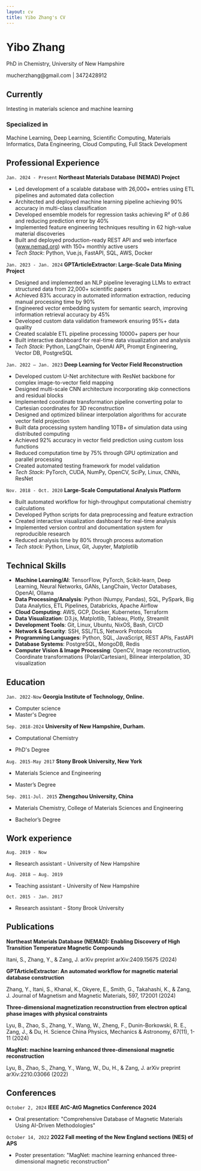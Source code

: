 ```yaml
---
layout: cv
title: Yibo Zhang's CV
---
```

# Yibo Zhang
PhD in Chemistry, University of New Hampshire

<div id="webaddress">
<i class="fa fa-envelope-square"></i> <a>mucherzhang@gmail.com</a>
| <i class="fa fa-phone-square"></i> <a>3472428912</a>
</div>


## Currently

Intesting in materials science and machine learning 
### Specialized in

Machine Learning, Deep Learning, Scientific Computing, Materials Informatics, Data Engineering, Cloud Computing, Full Stack Development

## Professional Experience
`Jan. 2024 - Present`
__Northeast Materials Database (NEMAD) Project__

- Led development of a scalable database with 26,000+ entries using ETL pipelines and automated data collection
- Architected and deployed machine learning pipeline achieving 90% accuracy in multi-class classification
- Developed ensemble models for regression tasks achieving R² of 0.86 and reducing prediction error by 40%
- Implemented feature engineering techniques resulting in 62 high-value material discoveries
- Built and deployed production-ready REST API and web interface (www.nemad.org) with 150+ monthly active users
- _Tech Stack_: Python, Vue.js, FastAPI, SQL, AWS, Docker

`Jan. 2023 - Jan. 2024`
__GPTArticleExtractor: Large-Scale Data Mining Project__

- Designed and implemented an NLP pipeline leveraging LLMs to extract structured data from 22,000+ scientific papers
- Achieved 83% accuracy in automated information extraction, reducing manual processing time by 90%
- Engineered vector embedding system for semantic search, improving information retrieval accuracy by 45%
- Developed custom data validation framework ensuring 95%+ data quality
- Created scalable ETL pipeline processing 10000+ papers per hour
- Built interactive dashboard for real-time data visualization and analysis
- _Tech Stack_: Python, LangChain, OpenAI API, Prompt Engineering, Vector DB, PostgreSQL

`Jan. 2022 – Jan. 2023`
__Deep Learning for Vector Field Reconstruction__

- Developed custom U-Net architecture with ResNet backbone for complex image-to-vector field mapping
- Designed multi-scale CNN architecture incorporating skip connections and residual blocks
- Implemented coordinate transformation pipeline converting polar to Cartesian coordinates for 3D reconstruction
- Designed and optimized bilinear interpolation algorithms for accurate vector field projection
- Built data processing system handling 10TB+ of simulation data using distributed computing
- Achieved 92% accuracy in vector field prediction using custom loss functions
- Reduced computation time by 75% through GPU optimization and parallel processing
- Created automated testing framework for model validation
- _Tech Stack_: PyTorch, CUDA, NumPy, OpenCV, SciPy, Linux, CNNs, ResNet


`Nov. 2018 - Oct. 2020`
__Large-Scale Computational Analysis Platform__

- Built automated workflow for high-throughput computational chemistry calculations
- Developed Python scripts for data preprocessing and feature extraction
- Created interactive visualization dashboard for real-time analysis
- Implemented version control and documentation system for reproducible research
- Reduced analysis time by 80% through process automation
- _Tech stack_: Python, Linux, Git, Jupyter, Matplotlib



<!---
`Nov. 2020 - May 2021`
__Permanent magnets calculation__
- _Supervisor: Prof. Jiadong Zang_
- Find potential Permanent magnets in database with python.
- Use VASP to calculate potential materials’ magnetic property.

`Nov. 2016-Oct. 2017`
__Application of biochar for the removal of pollutants from water__
- _Supervisor: Prof. Alexander Orlov_
- Prepare biochar and study the preparation condition’s affection on biochar.
- Study the biochar’s PH, surface charge and explore its surface structure
- Study the biochar porosity with BET
- Study biochar’s absorption ability to nitrate and compare it with active carbon’s.

`Sep. 2016-Nov. 2016`
__Butterfly wing vapor sensor__
- _Supervisor: Prof. Alexander Orlov_
- Study the butterfly wing surface structure
- Explore different gas environment’s affection on butterfly wing reflection peak shift
- Study TiO2 and gold coating's affection on butterfly wing’s surface structure

`May 2016-Sep. 2016`
__Dust removal by a standing wave electric curtain__

- _Supervisor: Prof. Alexander Orlov_
- Make the electric curtain pattern with coated PEDOT:PSS, 3D-print conductive polymer and CVD copper wire.
- Simulate the dust with ground sand, nanoparticle and ground biochar
- Simulate the dust removal process with different voltage and different inclination angle

`Nov. 2015-May 2016`
__Self-cleaning coating__
- _Supervisor: Prof. Alexander Orlov_
- Compare hydrophilic difference between spinning coating’s sample and spray gun’s sample
- Explore the relationship between coating thickness and transparence.
- Explore the relationship between self-cleaning surface and stearic acid degradation rate.
- Simulate dust deposition process.
- Study The Impact of inclination angle on dust deposition.

`Aug. 2014-Jun. 2015`
__Membrane electrode preparation and characterization__
- _Supervisor: Prof. Qun XU_
- Preparation of MoS2/CNT membrane
- Characterize membrane Internal structure by SEM, XRD, TGA
- Test Charge and discharge performance of charge and discharge performance


## Online learning and books
### Coursera
- Machine Learning by Stanford University 
- Programming Languages, Part A 

### freeCodeCamp
- JavaScript Algorithms and Data Structures 
- Legacy Back End

### Udemy
- Angular – The Complete Guide
- PHP for Beginners – Become a PHP Master
-->

## Technical Skills

- **Machine Learning/AI**: TensorFlow, PyTorch, Scikit-learn, Deep Learning, Neural Networks, GANs, LangChain, Vector Databases, OpenAI, Ollama
- **Data Processing/Analysis**: Python (Numpy, Pandas), SQL, PySpark, Big Data Analytics, ETL Pipelines, Databricks, Apache Airflow
- **Cloud Computing**: AWS, GCP, Docker, Kubernetes, Terraform
- **Data Visualization**: D3.js, Matplotlib, Tableau, Plotly, Streamlit
- **Development Tools**: Git, Linux, Ubuntu, NixOS, Bash, CI/CD
- **Network & Security**: SSH, SSL/TLS, Network Protocols
- **Programming Languages**: Python, SQL, JavaScript, REST APIs, FastAPI
- **Database Systems**: PostgreSQL, MongoDB, Redis
- **Computer Vision & Image Processing**: OpenCV, Image reconstruction, Coordinate transformations (Polar/Cartesian), Bilinear interpolation, 3D visualization



## Education

`Jan. 2022-Now`
__Georgia Institute of Technology, Online.__

- Computer science
- Master's Degree

`Sep. 2018-2024`
__University of New Hampshire, Durham.__

- Computational Chemistry
<!-- - GPA: 3.69/4.0 -->
- PhD's Degree


`Aug. 2015-May 2017`
__Stony Brook University, New York__

- Materials Science and Engineering
<!-- - GPA: 3.56/4.0 -->
- Master’s Degree

`Sep. 2011-Jul. 2015`
__Zhengzhou University, China__

- Materials Chemistry, College of Materials Sciences and Engineering
<!-- - GPA: 3.40/4.0 -->
- Bachelor’s Degree


## Work experience
`Aug. 2019 - Now`

- Research assistant - University of New Hampshire

`Aug. 2018 – Aug. 2019`

- Teaching assistant - University of New Hampshire

`Oct. 2015 - Jan. 2017`

- Research assistant - Stony Brook University



<!-- ### Footer

Last updated: May 2021 -->

## Publications

**Northeast Materials Database (NEMAD): Enabling Discovery of High Transition Temperature Magnetic Compounds**

Itani, S., Zhang, Y., & Zang, J.
arXiv preprint arXiv:2409.15675 (2024)

**GPTArticleExtractor: An automated workflow for magnetic material database construction**

Zhang, Y., Itani, S., Khanal, K., Okyere, E., Smith, G., Takahashi, K., & Zang, J.
Journal of Magnetism and Magnetic Materials, 597, 172001 (2024)

**Three-dimensional magnetization reconstruction from electron optical phase images with physical constraints**

Lyu, B., Zhao, S., Zhang, Y., Wang, W., Zheng, F., Dunin-Borkowski, R. E., Zang, J., & Du, H.
Science China Physics, Mechanics & Astronomy, 67(11), 1-11 (2024)


**MagNet: machine learning enhanced three-dimensional magnetic reconstruction**

Lyu, B., Zhao, S., Zhang, Y., Wang, W., Du, H., & Zang, J.
arXiv preprint arXiv:2210.03066 (2022)
## Conferences

`October 2, 2024`
__IEEE AtC-AtG Magnetics Conference 2024__

- Oral presentation: "Comprehensive Database of Magnetic Materials Using AI-Driven Methodologies"

`October 14, 2022`
__2022 Fall meeting of the New England sections (NES) of APS__


- Poster presentation: "MagNet: machine learning enhanced three-dimensional magnetic reconstruction"
